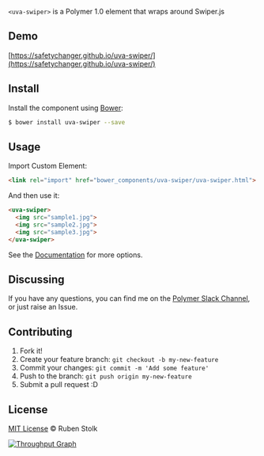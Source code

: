 `<uva-swiper>` is a Polymer 1.0 element that wraps around Swiper.js

## Demo

[https://safetychanger.github.io/uva-swiper/](https://safetychanger.github.io/uva-swiper/)

## Install

Install the component using [Bower](http://bower.io/):

```sh
$ bower install uva-swiper --save
```

## Usage

Import Custom Element:

```html
<link rel="import" href="bower_components/uva-swiper/uva-swiper.html">
```

And then use it:

```html
<uva-swiper>
  <img src="sample1.jpg">
  <img src="sample2.jpg">
  <img src="sample3.jpg">
</uva-swiper>
```

See the [Documentation](https://safetychanger.github.io/uva-swiper/) for more options.

## Discussing

If you have any questions, you can find me on the [Polymer Slack Channel](https://polymer.slack.com/), or just raise an Issue.

## Contributing

1. Fork it!
2. Create your feature branch: `git checkout -b my-new-feature`
3. Commit your changes: `git commit -m 'Add some feature'`
4. Push to the branch: `git push origin my-new-feature`
5. Submit a pull request :D

## License

[MIT License](http://opensource.org/licenses/MIT) © Ruben Stolk

[![Throughput Graph](https://graphs.waffle.io/safetychanger/uva-swiper/throughput.svg)](https://waffle.io/safetychanger/uva-swiper/metrics)
